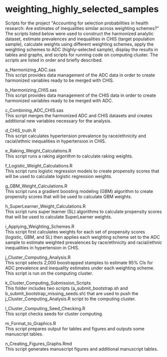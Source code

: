 # weighting_highly_selected_samples

Scripts for the project "Accounting for selection probabilities in health research: Are estimates of inequalities similar across weighting schemes?" The scripts listed below were used to construct the harmonized analytic dataset, estimate prevalences and inequalities in CHIS (target population sample), calculate weights using different weighting schemes, apply the weighting schemes to ADC (highly-selected sample), display the results in tables and graphs, and scripts for running code on computing cluster. The scripts are listed in order and briefly described. 

a_Harmonizing_ADC.sas  
This script provides data management of the ADC data in order to create harmonized variables ready to be merged with CHIS.

b_Harmonizing_CHIS.sas  
This script provides data management of the CHIS data in order to create harmonized variables ready to be merged with ADC.

c_Combining_ADC_CHIS.sas  
This script merges the harmonized ADC and CHIS datasets and creates additional new variables necessary for the analysis.

d_CHIS_truth.R  
This script calculates hypertension prevalence by race/ethnicity and racial/ethnic inequalities in hypertension in CHIS. 

e_Raking_Weight_Calculations.R  
This script runs a raking algorithm to calculate raking weights.

f_Logistic_Weight_Calculations.R  
This script runs logistic regression models to create propensity scores that will be used to calculate logistic regression weights.

g_GBM_Weight_Calculations.R  
This script runs a gradient boosting modeling (GBM) algorithm to create propensity scores that will be used to calculate GBM weights.

h_SuperLearner_Weight_Calculations.R  
This script runs super learner (SL) algorithms to calculate propensity scores that will be used to calculate SuperLearner weights.

i_Applying_Weighting_Schemes.R  
This script first calculates weights for each set of propensity scores (logistic, GBM, and SL) then applies each weighting scheme set to the ADC sample to estimate weighted prevalences by race/ethnicity and racial/ethnic inequalities in hypertension in CHIS.

j_Cluster_Computing_Analysis.R  
This script selects 2,000 boostrapped stamples to estimate 95% CIs for ADC prevalence and inequality estimates under each weighting scheme. This script is run on the computing cluster. 

k_Cluster_Computing_Submission_Scripts   
This folder includes two scripts (a_submit_bootstrap.sh and b_submit_bootstrap_missing_seeds.sh) that are used to push the j_Cluster_Computing_Analysis.R script to the computing cluster.

l_Cluster_Computing_Seed_Checking.R  
This script checks seeds for cluster computing.

m_Format_to_Graphics.R  
This script prepares output for tables and figures and outputs some manuscript tables. 

n_Creating_Figures_Graphs.Rmd  
This script generates manuscript figures and additional manuscript tables.
